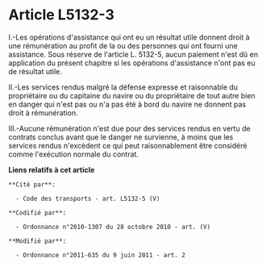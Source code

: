# Article L5132-3

I.-Les opérations d'assistance qui ont eu un résultat utile donnent droit à une rémunération au profit de la ou des personnes
qui ont fourni une assistance. Sous réserve de l'article L. 5132-5, aucun paiement n'est dû en application du présent
chapitre si les opérations d'assistance n'ont pas eu de résultat utile. 

II.-Les services rendus malgré la défense expresse et raisonnable du propriétaire ou du capitaine du navire ou du
propriétaire de tout autre bien en danger qui n'est pas ou n'a pas été à bord du navire ne donnent pas droit à rémunération. 

III.-Aucune rémunération n'est due pour des services rendus en vertu de contrats conclus avant que le danger ne survienne, à
moins que les services rendus n'excèdent ce qui peut raisonnablement être considéré comme l'exécution normale du contrat.

**Liens relatifs à cet article**

	**Cité par**:

	  - Code des transports - art. L5132-5 (V)

	**Codifié par**:

	  - Ordonnance n°2010-1307 du 28 octobre 2010 - art. (V)

	**Modifié par**:

	  - Ordonnance n°2011-635 du 9 juin 2011 - art. 2
